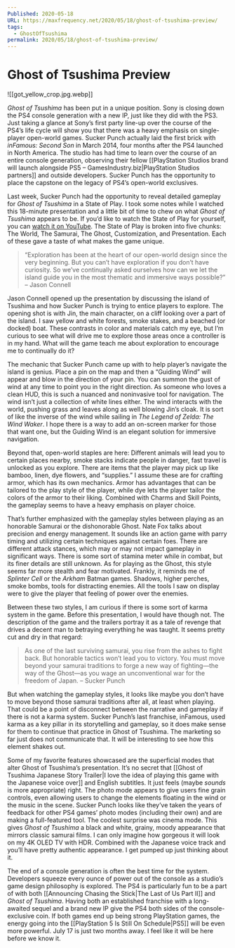 ```yaml
---
Published: 2020-05-18
URL: https://maxfrequency.net/2020/05/18/ghost-of-tsushima-preview/
tags:
  - GhostOfTsushima
permalink: 2020/05/18/ghost-of-tsushima-preview/
---
```

# Ghost of Tsushima Preview

![[got_yellow_crop.jpg.webp]]

*Ghost of Tsushima* has been put in a unique position. Sony is closing down the PS4 console generation with a new IP, just like they did with the PS3. Just taking a glance at Sony’s first party line-up over the course of the PS4’s life cycle will show you that there was a heavy emphasis on single-player open-world games. Sucker Punch actually laid the first brick with *inFamous: Second Son* in March 2014, four months after the PS4 launched in North America. The studio has had time to learn over the course of an entire console generation, observing their fellow [[PlayStation Studios brand will launch alongside PS5 – GamesIndustry.biz|PlayStation Studios partners]] and outside developers. Sucker Punch has the opportunity to place the capstone on the legacy of PS4’s open-world exclusives.

Last week, Sucker Punch had the opportunity to reveal detailed gameplay for *Ghost of Tsushima* in a State of Play. I took some notes while I watched this 18-minute presentation and a little bit of time to chew on what *Ghost of Tsushima* appears to be. If you’d like to watch the State of Play for yourself, you can [watch it on YouTube](https://www.youtube.com/watch?v=Ur0pQblaZcE). The State of Play is broken into five chunks: The World, The Samurai, The Ghost, Customization, and Presentation. Each of these gave a taste of what makes the game unique.

> “Exploration has been at the heart of our open-world design since the very beginning. But you can’t have exploration if you don’t have curiosity. So we’ve continually asked ourselves how can we let the island guide you in the most thematic and immersive ways possible?” – Jason Connell

Jason Connell opened up the presentation by discussing the island of Tsushima and how Sucker Punch is trying to entice players to explore. The opening shot is with Jin, the main character, on a cliff looking over a part of the island. I saw yellow and white forests, smoke stakes, and a beached (or docked) boat. These contrasts in color and materials catch my eye, but I’m curious to see what will drive me to explore those areas once a controller is in my hand. What will the game teach me about exploration to encourage me to continually do it?

The mechanic that Sucker Punch came up with to help player’s navigate the island is genius. Place a pin on the map and then a “Guiding Wind” will appear and blow in the direction of your pin. You can summon the gust of wind at any time to point you in the right direction. As someone who loves a clean HUD, this is such a nuanced and noninvasive tool for navigation. The wind isn’t just a collection of white lines either. The wind interacts with the world, pushing grass and leaves along as well blowing Jin’s cloak. It is sort of like the inverse of the wind while sailing in *The Legend of Zelda: The Wind Waker*. I hope there is a way to add an on-screen marker for those that want one, but the Guiding Wind is an elegant solution for immersive navigation.

Beyond that, open-world staples are here: Different animals will lead you to certain places nearby, smoke stacks indicate people in danger, fast travel is unlocked as you explore. There are items that the player may pick up like bamboo, linen, dye flowers, and “supplies.” I assume these are for crafting armor, which has its own mechanics. Armor has advantages that can be tailored to the play style of the player, while dye lets the player tailor the colors of the armor to their liking. Combined with Charms and Skill Points, the gameplay seems to have a heavy emphasis on player choice.

That’s further emphasized with the gameplay styles between playing as an honorable Samurai or the dishonorable Ghost. Nate Fox talks about precision and energy management. It sounds like an action game with parry timing and utilizing certain techniques against certain foes. There are different attack stances, which may or may not impact gameplay in significant ways. There is some sort of stamina meter while in combat, but its finer details are still unknown. As for playing as the Ghost, this style seems far more stealth and fear motivated. Frankly, it reminds me of *Splinter Cell* or the *Arkham* Batman games. Shadows, higher perches, smoke bombs, tools for distracting enemies. All the tools I saw on display were to give the player that feeling of power over the enemies.

Between these two styles, I am curious if there is some sort of karma system in the game. Before this presentation, I would have though not. The description of the game and the trailers portray it as a tale of revenge that drives a decent man to betraying everything he was taught. It seems pretty cut and dry in that regard:

> As one of the last surviving samurai, you rise from the ashes to fight back. But honorable tactics won’t lead you to victory. You must move beyond your samurai traditions to forge a new way of fighting—the way of the Ghost—as you wage an unconventional war for the freedom of Japan. – Sucker Punch

But when watching the gameplay styles, it looks like maybe you don’t have to move beyond those samurai traditions after all, at least when playing. That could be a point of disconnect between the narrative and gameplay if there is not a karma system. Sucker Punch’s last franchise, inFamous, used karma as a key pillar in its storytelling and gameplay, so it does make sense for them to continue that practice in Ghost of Tsushima. The marketing so far just does not communicate that. It will be interesting to see how this element shakes out.

Some of my favorite features showcased are the superficial modes that alter Ghost of Tsushima’s presentation. It’s no secret that [[Ghost of Tsushima Japanese Story Trailer|I love the idea of playing this game with the Japanese voice over]] and English subtitles. It just feels (maybe *sounds* is more appropriate) right. The photo mode appears to give users fine grain controls, even allowing users to change the elements floating in the wind or the music in the scene. Sucker Punch looks like they’ve taken the years of feedback for other PS4 games’ photo modes (including their own) and are making a full-featured tool. The coolest surprise was cinema mode. This gives *Ghost of Tsushima* a black and white, grainy, moody appearance that mirrors classic samurai films. I can only imagine how gorgeous it will look on my 4K OLED TV with HDR. Combined with the Japanese voice track and you’ll have pretty authentic appearance. I get pumped up just thinking about it.

The end of a console generation is often the best time for the system. Developers squeeze every ounce of power out of the console as a studio’s game design philosophy is explored. The PS4 is particularly fun to be a part of with both [[Announcing Chasing the Stick|The Last of Us Part II]] and *Ghost of Tsushima*. Having both an established franchise with a long-awaited sequel and a brand new IP give the PS4 both sides of the console-exclusive coin. If both games end up being strong PlayStation games, the energy going into the [[PlayStation 5 Is Still On Schedule|PS5]] will be even more powerful. July 17 is just two months away. I feel like it will be here before we know it.